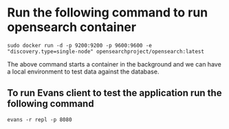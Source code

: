 # Run the following command to run opensearch container
`sudo docker run -d -p 9200:9200 -p 9600:9600 -e "discovery.type=single-node" opensearchproject/opensearch:latest`

The above command starts a container in the background and we can have a local environment to test data against the database.


## To run Evans client to test the application run the following command
`evans -r repl -p 8080`